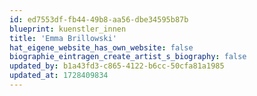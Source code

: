 ```yaml
---
id: ed7553df-fb44-49b8-aa56-dbe34595b87b
blueprint: kuenstler_innen
title: 'Emma Brillowski'
hat_eigene_website_has_own_website: false
biographie_eintragen_create_artist_s_biography: false
updated_by: b1a43fd3-c865-4122-b6cc-50cfa81a1985
updated_at: 1728409834
---
```

